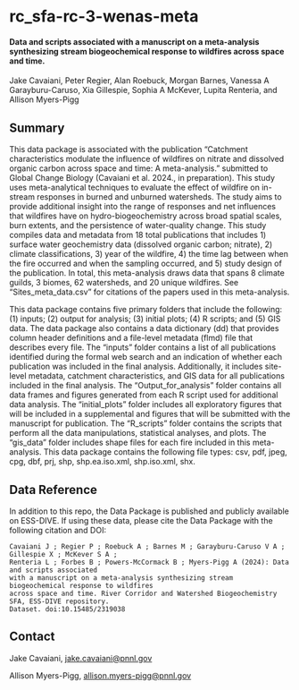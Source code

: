 # rc_sfa-rc-3-wenas-meta

#### Data and scripts associated with a manuscript on a meta-analysis synthesizing stream biogeochemical response to wildfires across space and time.
Jake Cavaiani, Peter Regier, Alan Roebuck, Morgan Barnes, Vanessa A Garayburu-Caruso, Xia Gillespie, Sophia A McKever, Lupita Renteria, and Allison Myers-Pigg

## Summary
This data package is associated with the publication “Catchment characteristics modulate the influence of wildfires on nitrate and dissolved organic carbon across space and time: A meta-analysis.”
submitted to Global Change Biology (Cavaiani et al. 2024., in preparation). This study uses meta-analytical techniques to evaluate the effect of wildfire on in-stream responses in burned and unburned watersheds. The study aims to provide additional insight into the range of responses and net influences that wildfires have on hydro-biogeochemistry across broad spatial scales, burn extents, and the persistence of water-quality change. This study compiles data and metadata from 18 total publications that includes 1) surface water geochemistry data (dissolved organic carbon; nitrate), 2) climate classifications, 3) year of the wildfire, 4) the time lag between when the fire occurred and when the sampling occurred, and 5) study design of the publication. In total, this meta-analysis draws data that spans 8 climate guilds, 3 biomes, 62 watersheds, and 20 unique wildfires. See “Sites_meta_data.csv” for citations of the papers used in this meta-analysis. 

This data package contains five primary folders that include the following: (1) inputs; (2) output for analysis; (3) initial plots; (4) R scripts; and (5) GIS data. The data package also contains a data dictionary (dd) that provides column header definitions and a file-level metadata (flmd) file that describes every file. The “inputs” folder contains a list of all publications identified during the formal web search and an indication of whether each publication was included in the final analysis. Additionally, it includes site-level metadata, catchment characteristics, and GIS data for all publications included in the final analysis. The “Output_for_analysis” folder contains all data frames and figures generated from each R script used for additional data analysis. The “initial_plots” folder includes all exploratory figures that will be included in a supplemental and figures that will be submitted with the manuscript for publication. The “R_scripts” folder contains the scripts that perform all the data manipulations, statistical analyses, and plots. The “gis_data” folder includes shape files for each fire included in this meta-analysis. This data package contains the following file types: csv, pdf, jpeg, cpg, dbf, prj, shp, shp.ea.iso.xml, shp.iso.xml, shx.

## Data Reference
In addition to this repo, the Data Package is published and publicly available on ESS-DIVE. If using these data, please cite the Data Package with the following citation and DOI:  
``` 
Cavaiani J ; Regier P ; Roebuck A ; Barnes M ; Garayburu-Caruso V A ; Gillespie X ; McKever S A ;
Renteria L ; Forbes B ; Powers-McCormack B ; Myers-Pigg A (2024): Data and scripts associated
with a manuscript on a meta-analysis synthesizing stream biogeochemical response to wildfires
across space and time. River Corridor and Watershed Biogeochemistry SFA, ESS-DIVE repository.
Dataset. doi:10.15485/2319038
``` 

## Contact
Jake Cavaiani, jake.cavaiani@pnnl.gov

Allison Myers-Pigg, allison.myers-pigg@pnnl.gov
